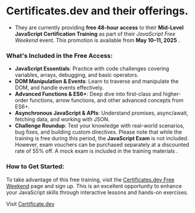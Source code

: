 # **Certificates.dev** and their offerings. 
- They are currently providing **free 48-hour access** to their **Mid-Level JavaScript Certification Training** as part of their *JavaScript Free Weekend* event. This promotion is available from **May 10–11, 2025** .

### What's Included in the Free Access:

* **JavaScript Essentials**: Practice with code challenges covering variables, arrays, debugging, and basic operators.
* **DOM Manipulation & Events**: Learn to traverse and manipulate the DOM, and handle events effectively.
* **Advanced Functions & ES6+**: Deep dive into first-class and higher-order functions, arrow functions, and other advanced concepts from ES6+.
* **Asynchronous JavaScript & APIs**: Understand promises, async/await, fetching data, and working with JSON.
* **Challenge Roundup**: Test your knowledge with real-world scenarios, bug fixes, and building custom directives.
Please note that while the training is free during this period, the **JavaScript Exam** is not included. However, exam vouchers can be purchased separately at a discounted rate of 55% off. A mock exam is included in the training materials .

### How to Get Started:

To take advantage of this free training, visit the [Certificates.dev Free Weekend](https://certificates.dev/javascript/free-weekend) page and sign up. This is an excellent opportunity to enhance your JavaScript skills through interactive lessons and hands-on exercises.

Visit [Certificate.dev](https://certificates.dev/)

